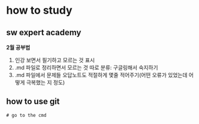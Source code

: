 # how to study
## sw expert academy
**2월 공부법**
1. 인강 보면서 필기하고 모르는 것 표시  
2. .md 파일로 정리하면서 모르는 것 따로 분류: 구글링해서 숙지하기  
3. .md 파일에서 문제들 오답노트도 적절하게 몇줄 적어주기(어떤 오류가 있었는데 어떻게 극복했는 지 정도)  


## how to use git
```
# go to the cmd




```
